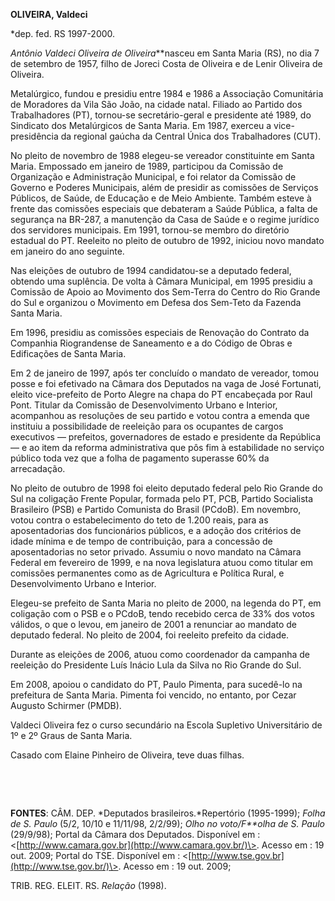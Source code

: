 **OLIVEIRA, Valdeci**

\*dep. fed. RS 1997-2000.

*Antônio Valdeci Oliveira de Oliveira***nasceu em Santa Maria (RS), no
dia 7 de setembro de 1957, filho de Joreci Costa de Oliveira e de Lenir
Oliveira de Oliveira.

Metalúrgico, fundou e presidiu entre 1984 e 1986 a Associação
Comunitária de Moradores da Vila São João, na cidade natal. Filiado ao
Partido dos Trabalhadores (PT), tornou-se secretário-geral e presidente
até 1989, do Sindicato dos Metalúrgicos de Santa Maria. Em 1987, exerceu
a vice-presidência da regional gaúcha da Central Única dos Trabalhadores
(CUT).

No pleito de novembro de 1988 elegeu-se vereador constituinte em Santa
Maria. Empossado em janeiro de 1989, participou da Comissão de
Organização e Administração Municipal, e foi relator da Comissão de
Governo e Poderes Municipais, além de presidir as comissões de Serviços
Públicos, de Saúde, de Educação e de Meio Ambiente. Também esteve à
frente das comissões especiais que debateram a Saúde Pública, a falta de
segurança na BR-287, a manutenção da Casa de Saúde e o regime jurídico
dos servidores municipais. Em 1991, tornou-se membro do diretório
estadual do PT. Reeleito no pleito de outubro de 1992, iniciou novo
mandato em janeiro do ano seguinte.

Nas eleições de outubro de 1994 candidatou-se a deputado federal,
obtendo uma suplência. De volta à Câmara Municipal, em 1995 presidiu a
Comissão de Apoio ao Movimento dos Sem-Terra do Centro do Rio Grande do
Sul e organizou o Movimento em Defesa dos Sem-Teto da Fazenda Santa
Maria.

Em 1996, presidiu as comissões especiais de Renovação do Contrato da
Companhia Riograndense de Saneamento e a do Código de Obras e
Edificações de Santa Maria.

Em 2 de janeiro de 1997, após ter concluído o mandato de vereador, tomou
posse e foi efetivado na Câmara dos Deputados na vaga de José Fortunati,
eleito vice-prefeito de Porto Alegre na chapa do PT encabeçada por Raul
Pont. Titular da Comissão de Desenvolvimento Urbano e Interior,
acompanhou as resoluções de seu partido e votou contra a emenda que
instituiu a possibilidade de reeleição para os ocupantes de cargos
executivos — prefeitos, governadores de estado e presidente da República
— e ao item da reforma administrativa que pôs fim à estabilidade no
serviço público toda vez que a folha de pagamento superasse 60% da
arrecadação.

No pleito de outubro de 1998 foi eleito deputado federal pelo Rio Grande
do Sul na coligação Frente Popular, formada pelo PT, PCB, Partido
Socialista Brasileiro (PSB) e Partido Comunista do Brasil (PCdoB). Em
novembro, votou contra o estabelecimento do teto de 1.200 reais, para as
aposentadorias dos funcionários públicos, e a adoção dos critérios de
idade mínima e de tempo de contribuição, para a concessão de
aposentadorias no setor privado. Assumiu o novo mandato na Câmara
Federal em fevereiro de 1999, e na nova legislatura atuou como titular
em comissões permanentes como as de Agricultura e Política Rural, e
Desenvolvimento Urbano e Interior.

Elegeu-se prefeito de Santa Maria no pleito de 2000, na legenda do PT,
em coligação com o PSB e o PCdoB, tendo recebido cerca de 33% dos votos
válidos, o que o levou, em janeiro de 2001 a renunciar ao mandato de
deputado federal. No pleito de 2004, foi reeleito prefeito da cidade.

Durante as eleições de 2006, atuou como coordenador da campanha de
reeleição do Presidente Luís Inácio Lula da Silva no Rio Grande do Sul.

Em 2008, apoiou o candidato do PT, Paulo Pimenta, para sucedê-lo na
prefeitura de Santa Maria. Pimenta foi vencido, no entanto, por Cezar
Augusto Schirmer (PMDB).

Valdeci Oliveira fez o curso secundário na Escola Supletivo
Universitário de 1º e 2º Graus de Santa Maria.

Casado com Elaine Pinheiro de Oliveira, teve duas filhas.

 

 

**FONTES**: CÂM. DEP. *Deputados brasileiros.*Repertório (1995-1999);
*Folha de S. Paulo* (5/2, 10/10 e 11/11/98, 2/2/99); *Olho no
voto/F**olha de S. Paulo* (29/9/98); Portal da Câmara dos Deputados.
Disponível em :
\<[http://www.camara.gov.br](http://www.camara.gov.br/)\>. Acesso em :
19 out. 2009; Portal do TSE. Disponível em :
\<[http://www.tse.gov.br](http://www.tse.gov.br/)\>. Acesso em : 19 out.
2009;

TRIB. REG. ELEIT. RS. *Relação* (1998).

 

 
